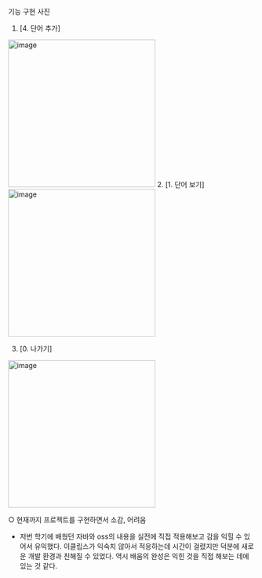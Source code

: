 기능 구현 사진
1. [4. 단어 추가]
<img width="300" alt="image" src="https://user-images.githubusercontent.com/104077135/188892919-6472926c-0f95-42a0-a0d4-62b80b07180b.png">
2. [1. 단어 보기]
<img width="300" alt="image" src="https://user-images.githubusercontent.com/104077135/188893247-94dc3921-c85f-467c-85a3-7b77a7600496.png">

3. [0. 나가기]
 <img width="300" alt="image" src="https://user-images.githubusercontent.com/104077135/188893308-99451d8c-926c-447e-8e4b-ae6d9bd0f440.png">

○ 현재까지 프로젝트를 구현하면서 소감, 어려움
- 저번 학기에 배웠던 자바와 oss의 내용을 실전에 직접 적용해보고 감을 익힐 수 있어서 유익했다. 이클립스가 익숙치 않아서 적응하는데 시간이 걸렸지만 덕분에 새로운 개발 환경과 친해질 수 있었다. 역시 배움의 완성은 익힌 것을 직접 해보는 데에 있는 것 같다.
